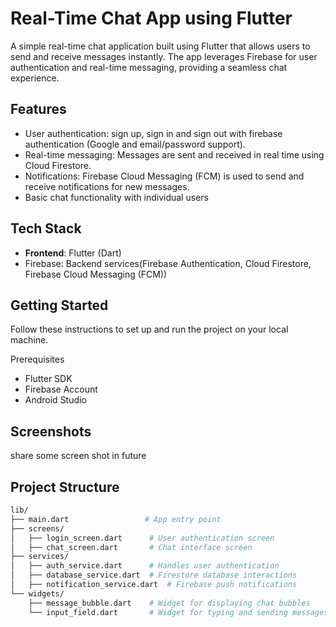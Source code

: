 
# Real-Time Chat App using Flutter

A simple real-time chat application built using Flutter that allows users to send and receive messages instantly. The app leverages Firebase for user authentication and real-time messaging, providing a seamless chat experience.

## Features
- User authentication: sign up, sign in and sign out with firebase authentication (Google and email/password support).
- Real-time messaging: Messages are sent and received in real time using Cloud Firestore.
- Notifications: Firebase Cloud Messaging (FCM) is used to send and receive notifications for new messages.
- Basic chat functionality with individual users

## Tech Stack
- **Frontend**: Flutter (Dart)
- Firebase: Backend services(Firebase Authentication, Cloud Firestore, Firebase Cloud Messaging (FCM))

## Getting Started
 Follow these instructions to set up and run the project on your local machine.

Prerequisites
- Flutter SDK
- Firebase Account
- Android Studio


    
## Screenshots 
share some screen shot in future 


## Project Structure
```bash
lib/
├── main.dart                 # App entry point
├── screens/
│   ├── login_screen.dart      # User authentication screen
│   ├── chat_screen.dart       # Chat interface screen
├── services/
│   ├── auth_service.dart      # Handles user authentication
│   ├── database_service.dart  # Firestore database interactions
│   ├── notification_service.dart  # Firebase push notifications
└── widgets/
    ├── message_bubble.dart    # Widget for displaying chat bubbles
    └── input_field.dart       # Widget for typing and sending messages










